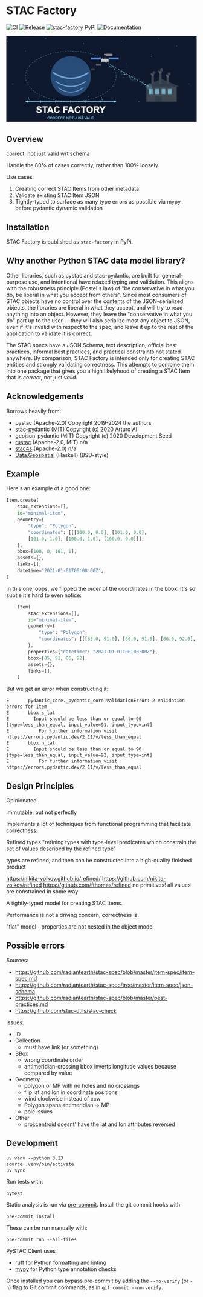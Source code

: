 # STAC Factory

[![CI](https://img.shields.io/github/actions/workflow/status/philvarner/stac-factory/ci.yml?style=for-the-badge)](https://github.com/philvarner/stac-factory/actions/workflows/ci.yml)
[![Release](https://img.shields.io/github/actions/workflow/status/philvarner/stac-factory/release.yml?style=for-the-badge)](https://github.com/philvarner/stac-factory/actions/workflows/release.yml)
[![stac-factory PyPI](https://img.shields.io/pypi/v/stac-factory?style=for-the-badge&label=stac-factory)](https://pypi.org/project/stac-factory/)
[![Documentation](https://readthedocs.org/projects/stac-factory/badge/?version=stable&style=for-the-badge)](https://stac-factory.readthedocs.io)

![STAC Factory Logo](./stac-factory-logo.jpg)

## Overview

correct, not just valid wrt schema

Handle the 80% of cases correctly, rather than 100% loosely.

Use cases:

1. Creating correct STAC Items from other metadata
2. Validate existing STAC Item JSON
3. Tightly-typed to surface as many type errors as possible via mypy before pydantic dynamic validation

## Installation

STAC Factory is published as `stac-factory` in PyPi.

## Why another Python STAC data model library?

Other libraries, such as pystac and stac-pydantic, are built for general-purpose use,
and intentional have relaxed typing and validation. This aligns with the robustness principle (Postel's law)
of "be conservative in what you do, be liberal in what you accept from others". Since most consumers of
STAC objects have no control over the contents of the JSON-serialized objects, the libraries are liberal
in what they accept, and will try to read anything into an object.  However, they leave the "conservative in what you do"
part up to the user -- they will also serialize most any object to JSON, even if it's invalid with respect to the
spec, and leave it up to the rest of the application to validate it is correct.

The STAC specs have a JSON Schema, text description, official best practices, informal best practices, and practical
constraints not stated anywhere.  By comparison, STAC Factory is intended only for creating STAC entities and strongly
validating correctness.
This attempts to combine them into one package that gives you a high likelyhood of
creating a STAC Item that is _correct_, not just _valid_.

## Acknowledgements

Borrows heavily from:

- pystac (Apache-2.0) Copyright 2019-2024 the authors
- stac-pydantic (MIT) Copyright (c) 2020 Arturo AI
- geojson-pydantic (MIT) Copyright (c) 2020 Development Seed
- [rustac](https://github.com/stac-utils/rustac) (Apache-2.0, MIT) n/a
- [stac4s](https://github.com/stac-utils/stac4s) (Apache-2.0) n/a
- [Data.Geospatial](https://hackage.haskell.org/package/geojson-4.1.1/docs/Data-Geospatial.html)
  (Haskell) (BSD-style)

## Example

Here's an example of a good one:

```python
Item.create(
    stac_extensions=[],
    id="minimal-item",
    geometry={
        "type": "Polygon",
        "coordinates": [[[100.0, 0.0], [101.0, 0.0],
        [101.0, 1.0], [100.0, 1.0], [100.0, 0.0]]],
    },
    bbox=[100, 0, 101, 1],
    assets={},
    links=[],
    datetime="2021-01-01T00:00:00Z",
)
```

In this one, oops, we flipped the order of the coordinates in the bbox. It's so subtle it's hard to even notice:

<!-- markdownlint-disable MD013 -->

```python
    Item(
        stac_extensions=[],
        id="minimal-item",
        geometry={
            "type": "Polygon",
            "coordinates": [[[85.0, 91.0], [86.0, 91.0], [86.0, 92.0], [85.0, 92.0], [85.0, 91.0]]],
        },
        properties={"datetime": "2021-01-01T00:00:00Z"},
        bbox=[85, 91, 86, 92],
        assets={},
        links=[],
    )
```

<!-- markdownlint-enable MD013 -->

But we get an error when constructing it:

<!-- markdownlint-disable MD013 -->

```text
E       pydantic_core._pydantic_core.ValidationError: 2 validation errors for Item
E       bbox.s_lat
E         Input should be less than or equal to 90 [type=less_than_equal, input_value=91, input_type=int]
E           For further information visit https://errors.pydantic.dev/2.11/v/less_than_equal
E       bbox.n_lat
E         Input should be less than or equal to 90 [type=less_than_equal, input_value=92, input_type=int]
E           For further information visit https://errors.pydantic.dev/2.11/v/less_than_equal
```

<!-- markdownlint-enable MD013 -->

## Design Principles

Opinionated.

immutable, but not perfectly

Implements a lot of techniques from functional programming that facilitate correctness.

Refined types "refining types with type-level predicates which constrain
the set of values described by the refined type"

types are refined, and then can be constructed into a high-quality finished
product

<https://nikita-volkov.github.io/refined/>
<https://github.com/nikita-volkov/refined>
<https://github.com/fthomas/refined>
no primitives! all values are constrained in some way

A tightly-typed model for creating STAC Items.

Performance is not a driving concern, correctness is.

"flat" model - properties are not nested in the object model


## Possible errors

Sources:

- <https://github.com/radiantearth/stac-spec/blob/master/item-spec/item-spec.md>
- <https://github.com/radiantearth/stac-spec/tree/master/item-spec/json-schema>
- <https://github.com/radiantearth/stac-spec/blob/master/best-practices.md>
- <https://github.com/stac-utils/stac-check>

Issues:

- ID
- Collection
  - must have link (or something)
- BBox
  - wrong coordinate order
  - antimeridian-crossing bbox inverts longitude values because compared by value
- Geometry
  - polygon or MP with no holes and no crossings
  - flip lat and lon in coordinate positions
  - wind clockwise instead of ccw
  - Polygon spans antimeridian -> MP
  - pole issues
- Other
  - proj:centroid doesnt' have the lat and lon attributes reversed

## Development

```shell
uv venv --python 3.13
source .venv/bin/activate
uv sync
```

Run tests with:

```shell
pytest
```

Static analysis is run via [pre-commit](https://pre-commit.com). Install the git
commit hooks with:

```shell
pre-commit install
```

These can be run manually with:

```shell
pre-commit run --all-files
```

PySTAC Client uses

- [ruff](https://beta.ruff.rs/docs/) for Python formatting and linting
- [mypy](http://www.mypy-lang.org) for Python type annotation checks

Once installed you can bypass pre-commit by adding the ``--no-verify`` (or ``-n``)
flag to Git commit commands, as in ``git commit --no-verify``.
